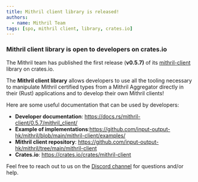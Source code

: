 ```yaml
---
title: Mithril client library is released!
authors:
  - name: Mithril Team
tags: [spo, mithril client, library, crates.io]
---
```


### Mithril client library is open to developers on crates.io

The Mithril team has published the first release (**v0.5.7)** of its [mithril-client](https://crates.io/crates/mithril-client) library on crates.io.

The **Mithril client library** allows developers to use all the tooling necessary to manipulate Mithril certified types from a Mithril Aggregator directly in their (Rust) applications and to develop their own Mithril clients!

Here are some useful documentation that can be used by developers:
- **Developer documentation**: https://docs.rs/mithril-client/0.5.7/mithril_client/
- **Example of implementations**:https://github.com/input-output-hk/mithril/blob/main/mithril-client/examples/
- **Mithril client repository**: https://github.com/input-output-hk/mithril/tree/main/mithril-client
- **Crates.io**: https://crates.io/crates/mithril-client

Feel free to reach out to us on the [Discord channel](https://discord.gg/5kaErDKDRq) for questions and/or help.
